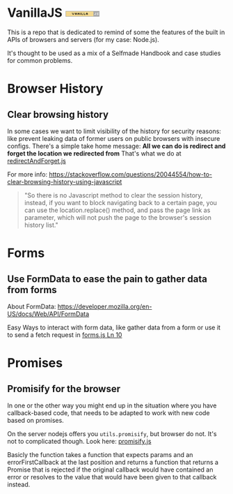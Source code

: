 # VanillaJS ![VanillaJS](button.png)

This is a repo that is dedicated to remind of some the features of the built in APIs of browsers and servers (for my case: Node.js).

It's thought to be used as a mix of a Selfmade Handbook and case studies for common problems.

# Browser History
## Clear browsing history
In some cases we want to limit visibility of the history for security reasons: like prevent leaking data of former users on public browsers with insecure configs. There's a simple take home message: **All we can do is redirect and forget the location we redirected from** That's what we do at [redirectAndForget.js](redirectAndForget.js)

For more info:
https://stackoverflow.com/questions/20044554/how-to-clear-browsing-history-using-javascript

> "So there is no Javascript method to clear the session history, instead, if you want to block navigating back to a certain page, you can use the location.replace() method, and pass the page link as parameter, which will not push the page to the browser's session history list." 

# Forms
## Use FormData to ease the pain to gather data from forms

About FormData: https://developer.mozilla.org/en-US/docs/Web/API/FormData

Easy Ways to interact with form data, like gather data from a form or use it to send a fetch request in [forms.js Ln 10](forms.js?plain=1#L10)

# Promises
## Promisify for the browser
In one or the other way you might end up in the situation where you have callback-based code, that needs to be adapted to work with new code based on promises.

On the server nodejs offers you `utils.promisify`, but browser do not. It's not to complicated though. Look here: [promisify.js](promisify.js)

Basicly the function takes a function that expects params and an errorFirstCallback at the last position and returns a function that returns a Promise that is rejected if the original callback would have contained an error or resolves to the value that would have been given to that callback instead.
